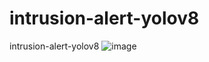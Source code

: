 # intrusion-alert-yolov8
intrusion-alert-yolov8
![image](https://user-images.githubusercontent.com/29817167/231552501-17e10d15-90c8-4a83-9c06-729531cc76c8.png)
